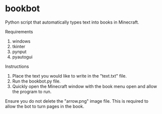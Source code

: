 # bookbot
Python script that automatically types text into books in Minecraft. 

Requirements
1. windows
2. tkinter
3. pynput
4. pyautogui

Instructions
1. Place the text you would like to write in the "text.txt" file.
2. Run the bookbot.py file.
3. Quickly open the Minecraft window with the book menu open and allow the program to run.

Ensure you do not delete the "arrow.png" image file. This is required to allow the bot to turn pages in the book.
